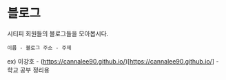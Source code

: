 # 블로그 

시티피 회원들의 블로그들을 모아봅시다.

`이름 - 블로그 주소 - 주제`

ex) 이강호 - (https://cannalee90.github.io/)[https://cannalee90.github.io/] - 학교 공부 정리용


